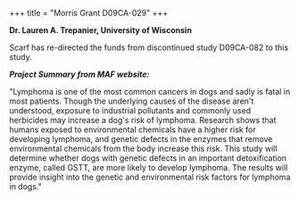 +++
title = "Morris Grant D09CA-029"
+++

**Dr. Lauren A. Trepanier, University of Wisconsin**

Scarf has re-directed the funds from discontinued study D09CA-082 to
this study.

***Project Summary from MAF website:***

"Lymphoma is one of the most common cancers in dogs and sadly is fatal
in most patients. Though the underlying causes of the disease aren't
understood, exposure to industrial pollutants and commonly used
herbicides may increase a dog's risk of lymphoma. Research shows that
humans exposed to environmental chemicals have a higher risk for
developing lymphoma, and genetic defects in the enzymes that remove
environmental chemicals from the body increase this risk. This study
will determine whether dogs with genetic defects in an important
detoxification enzyme, called GSTT, are more likely to develop lymphoma.
The results will provide insight into the genetic and environmental risk
factors for lymphoma in dogs."
